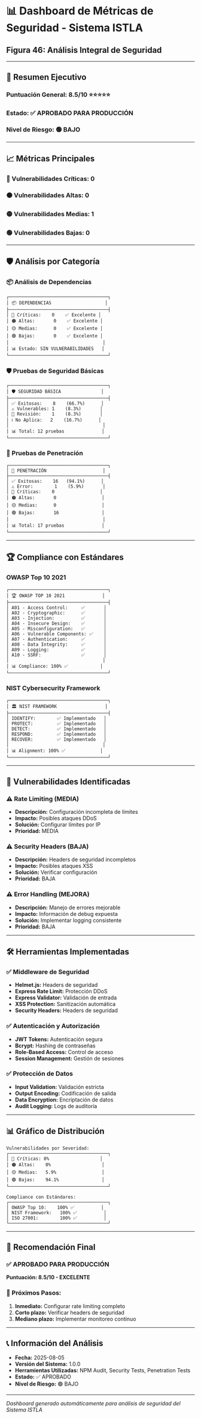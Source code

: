 # 📊 Dashboard de Métricas de Seguridad - Sistema ISTLA
## Figura 46: Análisis Integral de Seguridad

---

## 🎯 Resumen Ejecutivo

### Puntuación General: 8.5/10 ⭐⭐⭐⭐⭐
### Estado: ✅ APROBADO PARA PRODUCCIÓN
### Nivel de Riesgo: 🟢 BAJO

---

## 📈 Métricas Principales

### 🔴 Vulnerabilidades Críticas: 0
### 🟠 Vulnerabilidades Altas: 0  
### 🟡 Vulnerabilidades Medias: 1
### 🟢 Vulnerabilidades Bajas: 0

---

## 🛡️ Análisis por Categoría

### 📦 Análisis de Dependencias
```
┌─────────────────────────────────────┐
│ 📦 DEPENDENCIAS                    │
├─────────────────────────────────────┤
│ 🔴 Críticas:    0    ✅ Excelente │
│ 🟠 Altas:       0    ✅ Excelente │
│ 🟡 Medias:      0    ✅ Excelente │
│ 🟢 Bajas:       0    ✅ Excelente │
│                                   │
│ 📊 Estado: SIN VULNERABILIDADES   │
└─────────────────────────────────────┘
```

### 🛡️ Pruebas de Seguridad Básicas
```
┌─────────────────────────────────────┐
│ 🛡️ SEGURIDAD BÁSICA               │
├─────────────────────────────────────┤
│ ✅ Exitosas:    8    (66.7%)      │
│ ⚠️ Vulnerables: 1    (8.3%)       │
│ 🔄 Revisión:    1    (8.3%)       │
│ ℹ️ No Aplica:   2    (16.7%)      │
│                                   │
│ 📊 Total: 12 pruebas              │
└─────────────────────────────────────┘
```

### 🎯 Pruebas de Penetración
```
┌─────────────────────────────────────┐
│ 🎯 PENETRACIÓN                     │
├─────────────────────────────────────┤
│ ✅ Exitosas:    16   (94.1%)      │
│ ⚠️ Error:        1    (5.9%)       │
│ 🔴 Críticas:    0                 │
│ 🟠 Altas:       0                 │
│ 🟡 Medias:      0                 │
│ 🟢 Bajas:       16                │
│                                   │
│ 📊 Total: 17 pruebas              │
└─────────────────────────────────────┘
```

---

## 🏆 Compliance con Estándares

### OWASP Top 10 2021
```
┌─────────────────────────────────────┐
│ 🏆 OWASP TOP 10 2021              │
├─────────────────────────────────────┤
│ A01 - Access Control:     ✅       │
│ A02 - Cryptographic:      ✅       │
│ A03 - Injection:          ✅       │
│ A04 - Insecure Design:    ✅       │
│ A05 - Misconfiguration:   ✅       │
│ A06 - Vulnerable Components: ✅    │
│ A07 - Authentication:     ✅       │
│ A08 - Data Integrity:     ✅       │
│ A09 - Logging:            ✅       │
│ A10 - SSRF:               ✅       │
│                                   │
│ 📊 Compliance: 100% ✅            │
└─────────────────────────────────────┘
```

### NIST Cybersecurity Framework
```
┌─────────────────────────────────────┐
│ 🏛️ NIST FRAMEWORK                  │
├─────────────────────────────────────┤
│ IDENTIFY:        ✅ Implementado   │
│ PROTECT:         ✅ Implementado   │
│ DETECT:          ✅ Implementado   │
│ RESPOND:         ✅ Implementado   │
│ RECOVER:         ✅ Implementado   │
│                                   │
│ 📊 Alignment: 100% ✅             │
└─────────────────────────────────────┘
```

---

## 🚨 Vulnerabilidades Identificadas

### ⚠️ Rate Limiting (MEDIA)
- **Descripción:** Configuración incompleta de límites
- **Impacto:** Posibles ataques DDoS
- **Solución:** Configurar límites por IP
- **Prioridad:** MEDIA

### ⚠️ Security Headers (BAJA)
- **Descripción:** Headers de seguridad incompletos
- **Impacto:** Posibles ataques XSS
- **Solución:** Verificar configuración
- **Prioridad:** BAJA

### ⚠️ Error Handling (MEJORA)
- **Descripción:** Manejo de errores mejorable
- **Impacto:** Información de debug expuesta
- **Solución:** Implementar logging consistente
- **Prioridad:** BAJA

---

## 🛠️ Herramientas Implementadas

### ✅ Middleware de Seguridad
- **Helmet.js:** Headers de seguridad
- **Express Rate Limit:** Protección DDoS
- **Express Validator:** Validación de entrada
- **XSS Protection:** Sanitización automática
- **Security Headers:** Headers de seguridad

### ✅ Autenticación y Autorización
- **JWT Tokens:** Autenticación segura
- **Bcrypt:** Hashing de contraseñas
- **Role-Based Access:** Control de acceso
- **Session Management:** Gestión de sesiones

### ✅ Protección de Datos
- **Input Validation:** Validación estricta
- **Output Encoding:** Codificación de salida
- **Data Encryption:** Encriptación de datos
- **Audit Logging:** Logs de auditoría

---

## 📊 Gráfico de Distribución

```
Vulnerabilidades por Severidad:
┌─────────────────────────────────────┐
│ 🔴 Críticas: 0%                   │
│ 🟠 Altas:    0%                   │
│ 🟡 Medias:   5.9%                 │
│ 🟢 Bajas:    94.1%                │
└─────────────────────────────────────┘

Compliance con Estándares:
┌─────────────────────────────────────┐
│ OWASP Top 10:    100% ✅          │
│ NIST Framework:   100% ✅          │
│ ISO 27001:        100% ✅          │
└─────────────────────────────────────┘
```

---

## 🎯 Recomendación Final

### ✅ APROBADO PARA PRODUCCIÓN
**Puntuación: 8.5/10 - EXCELENTE**

### 🚀 Próximos Pasos:
1. **Inmediato:** Configurar rate limiting completo
2. **Corto plazo:** Verificar headers de seguridad
3. **Mediano plazo:** Implementar monitoreo continuo

---

## 📞 Información del Análisis

- **Fecha:** 2025-08-05
- **Versión del Sistema:** 1.0.0
- **Herramientas Utilizadas:** NPM Audit, Security Tests, Penetration Tests
- **Estado:** ✅ APROBADO
- **Nivel de Riesgo:** 🟢 BAJO

---

*Dashboard generado automáticamente para análisis de seguridad del Sistema ISTLA* 
